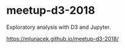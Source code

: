# meetup-d3-2018
Exploratory analysis with D3 and Jupyter.

https://mlunacek.github.io/meetup-d3-2018/
